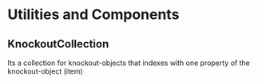 # Utilities and Components

## KnockoutCollection

Its a collection for knockout-objects that indexes with one property of the knockout-object (item)
